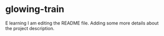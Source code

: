 # glowing-train
E learning 
I am editing the README file. Adding some more details about the project description.
